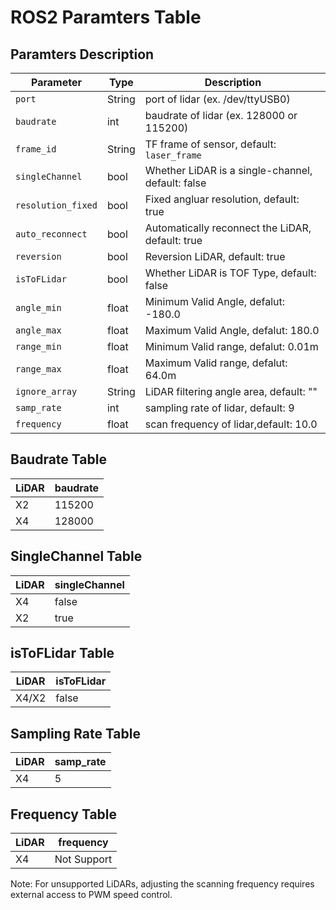# ROS2 Paramters Table


## Paramters Description

| Parameter         | Type                    | Description                                         |
|-----------------------|------------------------|-----------------------------------------------------|
| `port`        		| String                 	| port of lidar (ex. /dev/ttyUSB0)                         		|
| `baudrate`     	| int                      	| baudrate of lidar (ex. 128000 or 115200)           				|
| `frame_id`      	| String                	| TF frame of sensor, default: `laser_frame`    		|
| `singleChannel`  	| bool                     	| Whether LiDAR is a single-channel, default: false	|
| `resolution_fixed` | bool                     	| Fixed angluar resolution, default: true                    	|
| `auto_reconnect` | bool                  	| Automatically reconnect the LiDAR, default: true    	|
| `reversion`     	| bool                  	| Reversion LiDAR, default: true  					|
| `isToFLidar`       	| bool                  	| Whether LiDAR is TOF Type, default: false  		|
| `angle_min`       	| float                 	| Minimum Valid Angle, defalut: -180.0     			|
| `angle_max`       	| float                  	| Maximum Valid Angle, defalut: 180.0      			|
| `range_min`       	| float                  	| Minimum Valid range, defalut: 0.01m      			|
| `range_max`       	| float                  	| Maximum Valid range, defalut: 64.0m      			|
| `ignore_array`      | String                  	| LiDAR filtering angle area, default: ""      			|
| `samp_rate`       	| int                  	| sampling rate of lidar, default: 9      				|
| `frequency`       	| float                  	| scan frequency of lidar,default: 10.0      			|


## Baudrate Table

| LiDAR                					| baudrate               | 
|-----------------------------------------------|-----------------------|
|X2		| 115200			|
|X4                   					| 128000			|


## SingleChannel Table

| LiDAR                							| singleChannel       | 
|-----------------------------------------------------------|-----------------------|
|X4 	| false			|
|X2                   						| true			|


## isToFLidar Table

| LiDAR                									| isToFLidar             | 
|-----------------------------------------------------------------------|-----------------------|
|X4/X2	| false			|


## Sampling Rate Table

| LiDAR                		| samp_rate             | 
|-----------------------------|------------------------|
|X4         		| 5				 |


## Frequency Table

| LiDAR                					| frequency             | 
|-----------------------------------------------|------------------------|
|X4 			| Not Support		 |

Note: For unsupported LiDARs, adjusting the scanning frequency requires external access to PWM speed control.

